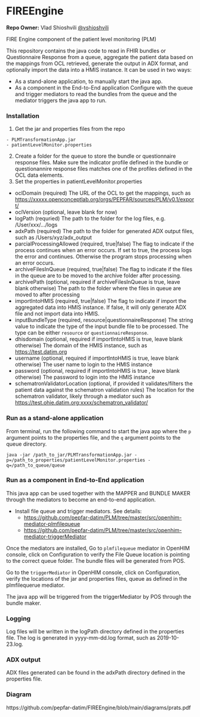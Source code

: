 # FIREEngine

**Repo Owner:** Vlad Shioshvili [@vshioshvili](https://github.com/vshioshvili)  

FIRE Engine component of the patient level monitoring (PLM)

This repository contains the java code to read in FHIR bundles or Questionnaire Response from a queue, aggregate the patient data based on the mappings from OCL retrieved, generate the output in ADX format, and optionally import the data into a HMIS instance. It can be used in two ways:
- As a stand-alone application, to manually start the java app.
- As a component in the End-to-End application 
Configure with the queue and trigger mediators to read the bundles from the queue and the mediator triggers the java app to run.

<h3>Installation</h3>

1)	Get the jar and properties files from the repo

```
- PLMTransformationApp.jar 
- patientLevelMonitor.properties
```

2) Create a folder for the queue to store the bundle or questionnaire response files. Make sure the indicator profile defined in the bundle or questionannire response files matches one of the profiles defined in the OCL data elements.
3) Set the properties in patientLevelMonitor.properties 

- oclDomain (required) The URL of the OCL to get the mappings, such as https://xxxxx.openconceptlab.org/orgs/PEPFAR/sources/PLM/v0.1/export/
- oclVersion (optional, leave blank for now)
-	logPath (requried) The path to the folder for the log files, e.g. /User/xxx/.../logs
- adxPath (required) The path to the folder for generated ADX output files, such as /Users/xyz/adx_output 
- parcialProcessingAllowed (required, true|false) The flag to indicate if the process continues when an error occurs. If set to true, the process logs the error and continues. Otherwise the program stops processing when an error occurs.
- archiveFilesInQueue (required, true|false) The flag to indicate if the files in the queue are to be moved to the archive folder after processing. 
- archivePath (optional, required if archiveFilesInQueue is true, leave blank otherwise) The path to the folder where the files in queue are moved to after processing
- importIntoHMIS (required, true|false) The flag to indicate if import the aggregated data into HMIS instance. If false, it will only generate ADX file and not import data into HMIS.
- inputBundleType (required, resource|questionnaireResponse) The string value to indicate the type of the input bundle file to be processed.  The type can be either `resource` or `questionnaireResponse`.
- dhisdomain (optional, required if importIntoHMIS is true, leave blank otherwise) The domain of the HMIS instance, such as https://test.datim.org
- username (optional, required if importIntoHMIS is true, leave blank otherwise) The user name to login to the HMIS instance
- password (optional, required if importIntoHMIS is true , leave blank otherwise) The password to login into the HMIS instance
- schematronValidatorLocation (optional, if provided it validates/filters the patient data against the schematron validation rules) The location for the schematron validator, likely through a mediator such as https://test.ohie.datim.org:xxxx/schematron_validator/  


<h3>Run as a stand-alone application</h3>

From terminal, run the following command to start the java app where the `p` argument points to the properties file, and the  `q` argument points to the queue directory.


```
java -jar /path_to_jar/PLMTransformationApp.jar -p=/path_to_properties/patientLevelMonitor.properties -q=/path_to_queue/queue

```

<h3>Run as a component in End-to-End application </h3>

This java app can be used together with the MAPPER and BUNDLE MAKER through the mediators to become an end-to-end application.

- Install file queue and trigger mediators. See details:
  - https://github.com/pepfar-datim/PLM/tree/master/src/openhim-mediator-plmfilequeue
  - https://github.com/pepfar-datim/PLM/tree/master/src/openhim-mediator-triggerMediator

Once the mediators are installed,
Go to `plmfilequeue` mediator in OpenHIM console, click on Configuration to verify the File Queue location is pointing to the correct queue folder. The bundle files will be generated from POS.

Go to the `triggerMediator` in OpenHIM console, click on Configuration, verify the locations of the jar and properties files, queue as defined in the plmfilequerue mediator.

The java app will be triggered from the triggerMediator by POS through the bundle maker.

<h3>Logging</h3>

Log files will be written in the logPath directory defined in the properties file. The log is generated in yyyy-mm-dd.log format, such as 2019-10-23.log.

<h3>ADX output</h3>
ADX files generated can be found in the adxPath directory defined in the properties file.

<h3>Diagram</h3>
https://github.com/pepfar-datim/FIREEngine/blob/main/diagrams/prats.pdf


